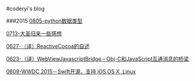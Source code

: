 #coderyi's blog

###2015
[0805-python数据类型](https://github.com/coderyi/blog/blob/master/articles/2015/0805_python3_datatype.md)

[0713-大圣归来一些感想](https://github.com/coderyi/blog/blob/master/articles/2015/0713_MonkeyKing.md)

[0627-（译）ReactiveCocoa的自述](https://github.com/coderyi/blog/blob/master/articles/2015/0627_ReactiveCocoa.md)

[0623-（译）WebViewJavascriptBridge－Obj-C和JavaScript互通消息的桥梁](https://github.com/coderyi/blog/blob/master/articles/2015/0623_WebViewJavascriptBridge.md)

[0609-WWDC 2015－Swift开源，支持 iOS,OS X ,Linux](https://github.com/coderyi/blog/blob/master/articles/2015/0609_WWDC2015.md)
